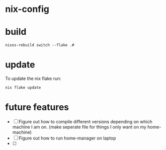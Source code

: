 # nix-config

# build

```
nixos-rebuild switch --flake .#
```

# update

To update the nix flake run:

```
nix flake update
```

# future features


 - [ ] Figure out how to compile different versions depending on which machine I am on. (make seperate file for things I only want on my home-machine)
 - [ ] Figure out how to run home-manager on laptop
 - [ ] 


